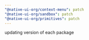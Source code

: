 ```yaml
---
"@native-ui-org/context-menu": patch
"@native-ui-org/sandbox": patch
"@native-ui-org/primitives": patch
---
```


updating version of each package
